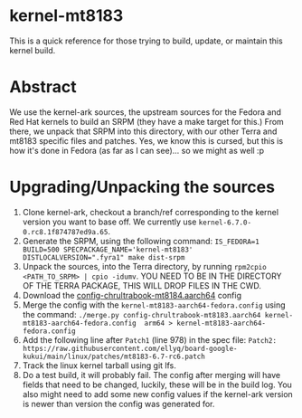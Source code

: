# kernel-mt8183

This is a quick reference for those trying to build, update, or maintain this kernel build.

# Abstract

We use the kernel-ark sources, the upstream sources for the Fedora and Red Hat kernels to build an SRPM (they have a make target for this.)
From there, we unpack that SRPM into this directory, with our other Terra and mt8183 specific files and patches.
Yes, we know this is cursed, but this is how it's done in Fedora (as far as I can see)... so we might as well :p

# Upgrading/Unpacking the sources

1. Clone kernel-ark, checkout a branch/ref corresponding to the kernel version you want to base off. We currently use `kernel-6.7.0-0.rc8.1f874787ed9a.65`.
2. Generate the SRPM, using the following command: `IS_FEDORA=1 BUILD=500 SPECPACKAGE_NAME='kernel-mt8183' DISTLOCALVERSION=".fyra1" make dist-srpm`
3. Unpack the sources, into the Terra directory, by running `rpm2cpio <PATH_TO_SRPM> | cpio -idumv`. YOU NEED TO BE IN THE DIRECTORY OF THE TERRA PACKAGE, THIS WILL DROP FILES IN THE CWD.
4. Download the [config-chrultrabook-mt8184.aarch64](https://raw.githubusercontent.com/ellyq/board-google-kukui/main/linux/config-chrultrabook-mt8183.aarch64) config
5. Merge the config with the `kernel-mt8183-aarch64-fedora.config` using the command: `./merge.py config-chrultrabook-mt8183.aarch64 kernel-mt8183-aarch64-fedora.config  arm64 > kernel-mt8183-aarch64-fedora.config`
6. Add the following line after `Patch1` (line 978) in the spec file: `Patch2: https://raw.githubusercontent.com/ellyq/board-google-kukui/main/linux/patches/mt8183-6.7-rc6.patch`
7. Track the linux kernel tarball using git lfs.
8. Do a test build, it will probably fail. The config after merging will have fields that need to be changed, luckily, these will be in the build log. You also might need to add some new config values if the kernel-ark version is newer than version the config was generated for.
